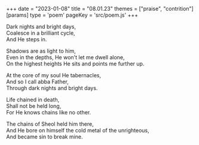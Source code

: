 +++
date = "2023-01-08"
title = "08.01.23"
themes = ["praise", "contrition"]
[params]
  type = 'poem'
  pageKey = 'src/poem.js'
+++

Dark nights and bright days,  
Coalesce in a brilliant cycle,  
And He steps in.  
  
Shadows are as light to him,  
Even in the depths, He won't let me dwell alone,  
On the highest heights He sits and points me further up.  
  
At the core of my soul He tabernacles,  
And so I call abba Father,  
Through dark nights and bright days.  
  
Life chained in death,  
Shall not be held long,  
For He knows chains like no other.  
  
The chains of Sheol held him there,  
And He bore on himself the cold metal of the unrighteous,  
And became sin to break mine.
